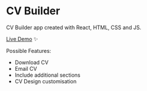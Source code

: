 # CV Builder

CV Builder app created with React, HTML, CSS and JS.

[Live Demo](https://felixtanhm.github.io/odin-rockpaperscissors) ✨

Possible Features:

- Download CV
- Email CV
- Include additional sections
- CV Design customisation
